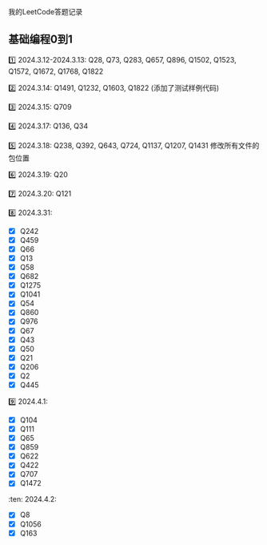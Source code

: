 我的LeetCode答题记录

## 基础编程0到1
:one: 2024.3.12-2024.3.13: Q28, Q73, Q283, Q657, Q896, Q1502, Q1523, Q1572, Q1672, Q1768, Q1822

:two: 2024.3.14: Q1491, Q1232, Q1603, Q1822 (添加了测试样例代码)

:three: 2024.3.15: Q709

:four: 2024.3.17: Q136, Q34

:five: 2024.3.18: Q238, Q392, Q643, Q724, Q1137, Q1207, Q1431 
修改所有文件的包位置

:six: 2024.3.19: Q20

:seven: 2024.3.20: Q121

:eight: 2024.3.31:
- [x] Q242
- [x] Q459
- [x] Q66
- [x] Q13
- [x] Q58
- [x] Q682
- [x] Q1275
- [x] Q1041
- [x] Q54
- [x] Q860
- [x] Q976
- [x] Q67
- [x] Q43
- [x] Q50
- [x] Q21
- [x] Q206
- [x] Q2
- [x] Q445

:nine: 2024.4.1:
- [x] Q104
- [x] Q111
- [x] Q65
- [x] Q859
- [x] Q622
- [x] Q422
- [x] Q707
- [x] Q1472

:ten: 2024.4.2: 
- [x] Q8
- [x] Q1056
- [x] Q163
